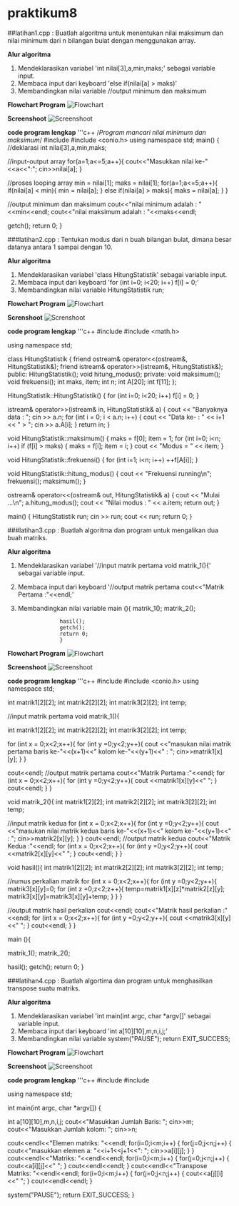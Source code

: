 # praktikum8
##latihan1.cpp : Buatlah algoritma untuk menentukan nilai maksimum dan nilai minimum dari n bilangan bulat dengan menggunakan array.

**Alur algoritma**
1. Mendeklarasikan variabel 'int nilai[3],a,min,maks;' sebagai variable input.
2. Membaca input dari keyboard 'else if(nilai[a] > maks)'
3. Membandingkan nilai variable //output minimum dan maksimum

**Flowchart Program**
![Flowchart](https://github.com/Aryk3814/praktikum8/blob/master/Flowchart1.png)

**Screenshoot**
![Screenshoot](https://github.com/Aryk3814/praktikum8/blob/master/Screnshoot1.png)

**code program lengkap**
'''c++
/*Program mancari nilai minimum dan maksimum*/
#include <iostream>
#include <conio.h>
using namespace std;
main()
{
   //deklarasi
    int nilai[3],a,min,maks;

   //input-output array
    for(a=1;a<=5;a++){
   cout<<"Masukkan nilai ke-"<<a<<":";
   cin>>nilai[a];
    }

   //proses looping array
   min = nilai[1];
   maks = nilai[1];
   for(a=1;a<=5;a++){
   if(nilai[a] < min){
   min = nilai[a];
   } else if(nilai[a] > maks){
   maks = nilai[a];
   }
   }

   //output minimum dan maksimum
   cout<<"nilai minimum adalah : "<<min<<endl;
   cout<<"nilai maksimum adalah : "<<maks<<endl;

getch();
return 0;
}


###latihan2.cpp :  Tentukan modus dari n buah bilangan bulat, dimana besar datanya antara 1 sampai dengan 10.

**Alur algoritma**
1. Mendeklarasikan variabel 'class HitungStatistik' sebagai variable input.
2. Membaca input dari keyboard 'for (int i=0; i<20; i++) f[i] = 0;'
3. Membandingkan nilai variable HitungStatistik run;

**Flowchart Program**
![Flowchart](https://github.com/Aryk3814/praktikum8/blob/master/Flowchart2.png)

**Screnshoot**
![Screnshoot](https://github.com/Aryk3814/praktikum8/blob/master/Screnshoot2.png)

**code program lengkap**
'''c++
#include <iostream>
#include <math.h>

using namespace std;

class HitungStatistik {
friend ostream& operator<<(ostream&, HitungStatistik&);
friend istream& operator>>(istream&, HitungStatistik&);
public:
HitungStatistik();
void hitung_modus();
private:
void maksimum();
void frekuensi();
int maks, item;
int n;
int A[20];
int f[11];
};

HitungStatistik::HitungStatistik()
{ for (int i=0; i<20; i++) f[i] = 0; }

istream& operator>>(istream& in, HitungStatistik& a) {
cout << "Banyaknya data : ";
cin >> a.n;
for (int i = 0; i < a.n; i++) {
cout << "Data ke- : " << i+1 << " > ";
cin >> a.A[i];
}
return in;
}

void HitungStatistik::maksimum()
{
maks = f[0];
item = 1;
for (int i=0; i<n; i++)
if (f[i] > maks) {
maks = f[i];
item = i;
}
cout << "Modus = " << item;
}

void HitungStatistik::frekuensi()
{
for (int i=1; i<n; i++) ++f[A[i]];
}

void HitungStatistik::hitung_modus() {
cout << "Frekuensi running\n";
frekuensi();
maksimum();
}

ostream& operator<<(ostream& out, HitungStatistik& a) {
cout << "Mulai ...\n";
a.hitung_modus();
cout << "Nilai modus : " << a.item;
return out;
}

main() {
HitungStatistik run;
cin >> run;
cout << run;
return 0;
}

###latihan3.cpp : Buatlah algoritma dan program untuk mengalikan dua buah matriks. 

**Alur algoritma**
1. Mendeklarasikan variabel '//input matrik pertama 
			     void matrik_1(){' sebagai variable input.
2. Membaca input dari keyboard '//output matrik pertama
				cout<<"Matrik Pertama :"<<endl;'
3. Membandingkan nilai variable main (){
					matrik_1();
					matrik_2();

					hasil();
					getch();
					return 0;
					}


**Flowchart Program**
![Flowchart](https://github.com/Aryk3814/praktikum8/blob/master/Flowchart3.png)

**Screenshoot**
![Screenshoot](https://github.com/Aryk3814/praktikum8/blob/master/Screnshoot3.png)

**code program lengkap**
'''c++
#include <iostream>
#include <conio.h>
using namespace std;

int matrik1[2][2];
int matrik2[2][2];
int matrik3[2][2];
int temp;

//input matrik pertama
void matrik_1(){

int matrik1[2][2];
int matrik2[2][2];
int matrik3[2][2];
int temp;

for (int x = 0;x<2;x++){
for (int y =0;y<2;y++){
cout <<"masukan nilai matrik pertama baris ke-"<<(x+1)<<" kolom ke-"<<(y+1)<<" : ";
cin>>matrik1[x][y];
}
}

cout<<endl;
//output matrik pertama
cout<<"Matrik Pertama :"<<endl;
for (int x = 0;x<2;x++){
for (int y =0;y<2;y++){
cout <<matrik1[x][y]<<"   ";
}
cout<<endl;
}
}

void matrik_2(){
int matrik1[2][2];
int matrik2[2][2];
int matrik3[2][2];
int temp;


//input matrik kedua
for (int x = 0;x<2;x++){
for (int y =0;y<2;y++){
cout <<"masukan nilai matrik kedua baris ke-"<<(x+1)<<" kolom ke-"<<(y+1)<<" : ";
cin>>matrik2[x][y];
}
}
cout<<endl;
//output matrik kedua
cout<<"Matrik Kedua :"<<endl;
for (int x = 0;x<2;x++){
for (int y =0;y<2;y++){
cout <<matrik2[x][y]<<"   ";
}
cout<<endl;
}
}

void hasil(){
int matrik1[2][2];
int matrik2[2][2];
int matrik3[2][2];
int temp;

//rumus perkalian matrik
for (int x = 0;x<2;x++){
for (int y =0;y<2;y++){
matrik3[x][y]=0;
for (int z =0;z<2;z++){
temp=matrik1[x][z]*matrik2[z][y];
matrik3[x][y]=matrik3[x][y]+temp;
}
}
}




//output matrik hasil perkalian
cout<<endl;
cout<<"Matrik hasil perkalian :"<<endl;
for (int x = 0;x<2;x++){
for (int y =0;y<2;y++){
cout <<matrik3[x][y]<<"   ";
}
cout<<endl;
}
}



main (){

matrik_1();
matrik_2();

hasil();
getch();
return 0;
}


###latihan4.cpp :  Buatlah algortima dan program untuk menghasilkan transpose suatu matriks.

**Alur algoritma**
1. Mendeklarasikan variabel 'int main(int argc, char *argv[]' sebagai variable input.
2. Membaca input dari keyboard 'int a[10][10],m,n,i,j;'
3. Membandingkan nilai variable system("PAUSE");
				return EXIT_SUCCESS;


**Flowchart Program**
![Flowchart](https://github.com/Aryk3814/praktikum8/blob/master/Flowchart4.png)

**Screenshoot**
![Screenshoot](https://github.com/Aryk3814/praktikum8/blob/master/Screnshoot4.png)

**code program lengkap**
'''c++
#include <cstdlib>
#include <iostream>

using namespace std;

int main(int argc, char *argv[])
{

int a[10][10],m,n,i,j;
cout<<"Masukkan Jumlah Baris: ";
cin>>m;
cout<<"Masukkan Jumlah kolom: ";
cin>>n;


cout<<endl<<"Elemen matriks: "<<endl;
for(i=0;i<m;i++)
{
for(j=0;j<n;j++)
{
cout<<"masukkan elemen a: "<<i+1<<j+1<<": ";
cin>>a[i][j];
}
}
cout<<endl<<"Matriks: "<<endl<<endl;
for(i=0;i<m;i++)
{
for(j=0;j<n;j++)
{
cout<<a[i][j]<<" ";
}
cout<<endl<<endl;
}
cout<<endl<<"Transpose Matriks: "<<endl<<endl;
for(i=0;i<m;i++)
{
for(j=0;j<n;j++)
{
cout<<a[j][i]<<" ";
}
cout<<endl<<endl;
}

system("PAUSE");
return EXIT_SUCCESS;
}
